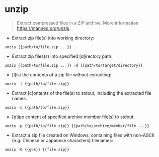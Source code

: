 # unzip

> Extract compressed files in a ZIP archive.
> More information: <https://manned.org/unzip>.

- Extract zip file(s) into working directory:

`unzip {{path/to/file.zip ...}}`

- Extract zip files(s) into specified [d]irectory path:

`unzip {{path/to/file.zip ...}} -d {{path/to/target/directory}}`

- [l]ist the contents of a zip file without extracting:

`unzip -l {{path/to/file.zip}}`

- Extract [c]ontents of the file(s) to stdout, including the extracted file names:

`unzip -c {{path/to/file.zip}}`

- [p]ipe content of specified archive member file(s) to stdout:

`unzip -p {{path/to/file.zip}} {{path/to/archive/member/file ...}}`

- Extract a zip file created on Windows, containing files with non-ASCII (e.g. Chinese or Japanese characters) filenames:

`unzip -O {{gbk}} {{file.zip}}`
